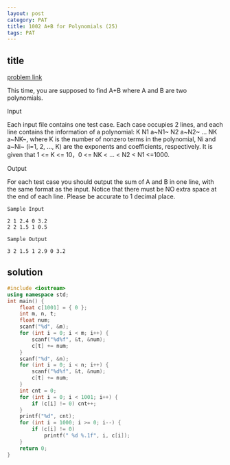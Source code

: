 ```yaml
---
layout: post
category: PAT
title: 1002 A+B for Polynomials (25)
tags: PAT
---
```


## title
[problem link](https://pintia.cn/problem-sets/994805342720868352/problems/994805526272000000)

This time, you are supposed to find A+B where A and B are two polynomials.

Input

Each input file contains one test case. Each case occupies 2 lines, and each line contains the information of a polynomial: K N1 a~N1~ N2 a~N2~ ... NK a~NK~, where K is the number of nonzero terms in the polynomial, Ni and a~Ni~ (i=1, 2, ..., K) are the exponents and coefficients, respectively. It is given that 1 <= K <= 10，0 <= NK < ... < N2 < N1 <=1000.

Output

For each test case you should output the sum of A and B in one line, with the same format as the input. Notice that there must be NO extra space at the end of each line. Please be accurate to 1 decimal place.
	
	Sample Input
	
	2 1 2.4 0 3.2
	2 2 1.5 1 0.5

	Sample Output
	
	3 2 1.5 1 2.9 0 3.2

## solution


```c++
#include <iostream>
using namespace std;
int main() {
	float c[1001] = { 0 };
	int m, n, t;
	float num;
	scanf("%d", &m);
	for (int i = 0; i < m; i++) {
		scanf("%d%f", &t, &num);
		c[t] += num;
	}
	scanf("%d", &n);
	for (int i = 0; i < n; i++) {
		scanf("%d%f", &t, &num);
		c[t] += num;
	}
	int cnt = 0;
	for (int i = 0; i < 1001; i++) {
		if (c[i] != 0) cnt++;
	}
	printf("%d", cnt);
	for (int i = 1000; i >= 0; i--) {
		if (c[i] != 0)
			printf(" %d %.1f", i, c[i]);
	}
	return 0;
}

```